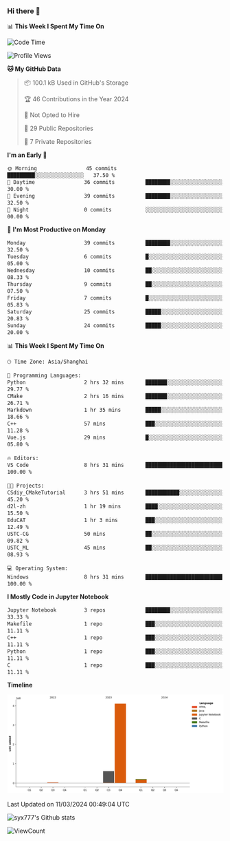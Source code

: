### Hi there 👋

<!--
**syx777/syx777** is a ✨ _special_ ✨ repository because its `README.md` (this file) appears on your GitHub profile.

Here are some ideas to get you started:

- 🔭 I’m currently working on ...
- 🌱 I’m currently learning ...
- 👯 I’m looking to collaborate on ...
- 🤔 I’m looking for help with ...
- 💬 Ask me about ...
- 📫 How to reach me: ...
- 😄 Pronouns: ...
- ⚡ Fun fact: ...
-->
📊 **This Week I Spent My Time On** 
<!--START_SECTION:waka-->
![Code Time](http://img.shields.io/badge/Code%20Time-9%20hrs%2053%20mins-blue)

![Profile Views](http://img.shields.io/badge/Profile%20Views-246-blue)

**🐱 My GitHub Data** 

> 📦 100.1 kB Used in GitHub's Storage 
 > 
> 🏆 46 Contributions in the Year 2024
 > 
> 🚫 Not Opted to Hire
 > 
> 📜 29 Public Repositories 
 > 
> 🔑 7 Private Repositories 
 > 
**I'm an Early 🐤** 

```text
🌞 Morning                45 commits          █████████░░░░░░░░░░░░░░░░   37.50 % 
🌆 Daytime                36 commits          ████████░░░░░░░░░░░░░░░░░   30.00 % 
🌃 Evening                39 commits          ████████░░░░░░░░░░░░░░░░░   32.50 % 
🌙 Night                  0 commits           ░░░░░░░░░░░░░░░░░░░░░░░░░   00.00 % 
```
📅 **I'm Most Productive on Monday** 

```text
Monday                   39 commits          ████████░░░░░░░░░░░░░░░░░   32.50 % 
Tuesday                  6 commits           █░░░░░░░░░░░░░░░░░░░░░░░░   05.00 % 
Wednesday                10 commits          ██░░░░░░░░░░░░░░░░░░░░░░░   08.33 % 
Thursday                 9 commits           ██░░░░░░░░░░░░░░░░░░░░░░░   07.50 % 
Friday                   7 commits           █░░░░░░░░░░░░░░░░░░░░░░░░   05.83 % 
Saturday                 25 commits          █████░░░░░░░░░░░░░░░░░░░░   20.83 % 
Sunday                   24 commits          █████░░░░░░░░░░░░░░░░░░░░   20.00 % 
```


📊 **This Week I Spent My Time On** 

```text
🕑︎ Time Zone: Asia/Shanghai

💬 Programming Languages: 
Python                   2 hrs 32 mins       ███████░░░░░░░░░░░░░░░░░░   29.77 % 
CMake                    2 hrs 16 mins       ███████░░░░░░░░░░░░░░░░░░   26.71 % 
Markdown                 1 hr 35 mins        █████░░░░░░░░░░░░░░░░░░░░   18.66 % 
C++                      57 mins             ███░░░░░░░░░░░░░░░░░░░░░░   11.28 % 
Vue.js                   29 mins             █░░░░░░░░░░░░░░░░░░░░░░░░   05.80 % 

🔥 Editors: 
VS Code                  8 hrs 31 mins       █████████████████████████   100.00 % 

🐱‍💻 Projects: 
CSdiy_CMakeTutorial      3 hrs 51 mins       ███████████░░░░░░░░░░░░░░   45.20 % 
d2l-zh                   1 hr 19 mins        ████░░░░░░░░░░░░░░░░░░░░░   15.50 % 
EduCAT                   1 hr 3 mins         ███░░░░░░░░░░░░░░░░░░░░░░   12.49 % 
USTC-CG                  50 mins             ██░░░░░░░░░░░░░░░░░░░░░░░   09.82 % 
USTC_ML                  45 mins             ██░░░░░░░░░░░░░░░░░░░░░░░   08.93 % 

💻 Operating System: 
Windows                  8 hrs 31 mins       █████████████████████████   100.00 % 
```

**I Mostly Code in Jupyter Notebook** 

```text
Jupyter Notebook         3 repos             ████████░░░░░░░░░░░░░░░░░   33.33 % 
Makefile                 1 repo              ███░░░░░░░░░░░░░░░░░░░░░░   11.11 % 
C++                      1 repo              ███░░░░░░░░░░░░░░░░░░░░░░   11.11 % 
Python                   1 repo              ███░░░░░░░░░░░░░░░░░░░░░░   11.11 % 
C                        1 repo              ███░░░░░░░░░░░░░░░░░░░░░░   11.11 % 
```



**Timeline**

![Lines of Code chart](https://raw.githubusercontent.com/syx777/syx777/main/assets/bar_graph.png)


 Last Updated on 11/03/2024 00:49:04 UTC
<!--END_SECTION:waka-->

![syx777's Github stats](https://github-readme-stats.vercel.app/api?username=syx777&show_icons=true)

![ViewCount](https://views.whatilearened.today/views/github/syx777/syx777.svg?cache=remove)
